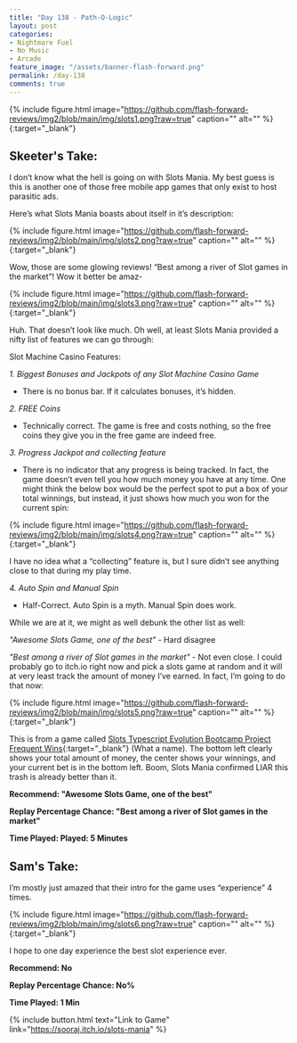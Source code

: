 ```yaml
---
title: "Day 138 - Path-O-Logic"
layout: post
categories:
- Nightmare Fuel
- No Music
- Arcade
feature_image: "/assets/banner-flash-forward.png"
permalink: /day-138
comments: true
---
```


{% include figure.html image="https://github.com/flash-forward-reviews/img2/blob/main/img/slots1.png?raw=true" caption="" alt="" %}{:target="_blank"}

## Skeeter's Take:

I don’t know what the hell is going on with Slots Mania. My best guess is this is another one of those free mobile app games that only exist to host parasitic ads. 

Here’s what Slots Mania boasts about itself in it’s description:

{% include figure.html image="https://github.com/flash-forward-reviews/img2/blob/main/img/slots2.png?raw=true" caption="" alt="" %}{:target="_blank"}

Wow, those are some glowing reviews! “Best among a river of Slot games in the market”! Wow it better be amaz-

{% include figure.html image="https://github.com/flash-forward-reviews/img2/blob/main/img/slots3.png?raw=true" caption="" alt="" %}{:target="_blank"}

Huh. That doesn’t look like much. Oh well, at least Slots Mania provided a nifty list of features we can go through: 

Slot Machine Casino Features: 

*1. Biggest Bonuses and Jackpots of any Slot Machine Casino Game* 

- There is no bonus bar. If it calculates bonuses, it’s hidden.

*2. FREE Coins*

- Technically correct. The game is free and costs nothing, so the free coins they give you in the free game are indeed free.

*3. Progress Jackpot and collecting feature*

- There is no indicator that any progress is being tracked. In fact, the game doesn’t even tell you how much money you have at any time. One might think the below box would be the perfect spot to put a box of your total winnings, but instead, it just shows how much you won for the current spin: 

{% include figure.html image="https://github.com/flash-forward-reviews/img2/blob/main/img/slots4.png?raw=true" caption="" alt="" %}{:target="_blank"}

I have no idea what a “collecting” feature is, but I sure didn’t see anything close to that during my play time.

*4. Auto Spin and Manual Spin*

- Half-Correct. Auto Spin is a myth. Manual Spin does work.

While we are at it, we might as well debunk the other list as well:

*"Awesome Slots Game, one of the best"* - Hard disagree

*"Best among a river of Slot games in the market"* - Not even close. I could probably go to itch.io right now and pick a slots game at random and it will at very least track the amount of money I’ve earned. In fact, I’m going to do that now: 

{% include figure.html image="https://github.com/flash-forward-reviews/img2/blob/main/img/slots5.png?raw=true" caption="" alt="" %}{:target="_blank"}

This is from a game called [Slots Typescript Evolution Bootcamp Project Frequent Wins](https://boyanbotev.itch.io/slots-typescript-evolution-bootcamp-project){:target="_blank"} (What a name). The bottom left clearly shows your total amount of money, the center shows your winnings, and your current bet is in the bottom left. Boom, Slots Mania confirmed LIAR this trash is already better than it.

**Recommend: "Awesome Slots Game, one of the best"**

**Replay Percentage Chance: "Best among a river of Slot games in the market"**

**Time Played: Played: 5 Minutes**

## Sam's Take:

I’m mostly just amazed that their intro for the game uses “experience” 4 times.

{% include figure.html image="https://github.com/flash-forward-reviews/img2/blob/main/img/slots6.png?raw=true" caption="" alt="" %}{:target="_blank"}

I hope to one day experience the best slot experience ever.

**Recommend: No**

**Replay Percentage Chance: No%**

**Time Played: 1 Min**

{% include button.html text="Link to Game" link="https://sooraj.itch.io/slots-mania" %}